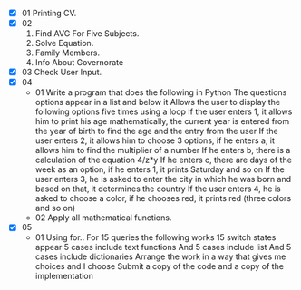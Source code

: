 -  [x] 01 Printing CV.
-  [x] 02 
	1. Find AVG For Five Subjects.
	2. Solve Equation.
	3. Family Members.
	4. Info About Governorate
-  [x] 03 Check User Input.
-  [x] 04 
	- 01
		Write a program that does the following in Python
		The questions options appear in a list and below it
		Allows the user to display the following options five times using a loop
		If the user enters 1, it allows him to print his age mathematically, the current year is entered from the year of birth to find the age and the entry from the user
		If the user enters 2, it allows him to choose 3 options, if he enters a, it allows him to find the multiplier of a number
		If he enters b, there is a calculation of the equation 4/z*y
		If he enters c, there are days of the week as an option, if he enters 1, it prints Saturday and so on
		If the user enters 3, he is asked to enter the city in which he was born and based on that, it determines the country
		If the user enters 4, he is asked to choose a color, if he chooses red, it prints red (three colors and so on)
	- 02 Apply all mathematical functions.
-  [x] 05
	-  01
		Using for..
		For 15 queries the following works
		15 switch states appear
		5 cases include text functions
		And 5 cases include list
		And 5 cases include dictionaries
		Arrange the work in a way that gives me choices and I choose
		Submit a copy of the code and a copy of the implementation